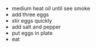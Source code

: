 * medium heat oil until see smoke
* add three eggs
* stir eggs quickly
* add salt and pepper
* put eggs in plate
* eat
